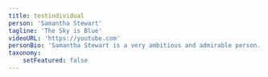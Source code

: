 ```yaml
---
title: testindividual
person: 'Samantha Stewart'
tagline: 'The Sky is Blue'
videoURL: 'https://youtube.com'
personBio: 'Samantha Stewart is a very ambitious and admirable person.'
taxonomy:
    setFeatured: false
---
```


